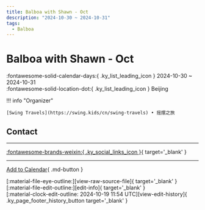 ```yaml
---
title: Balboa with Shawn - Oct
description: "2024-10-30 ~ 2024-10-31"
tags:
  - Balboa
---
```


# Balboa with Shawn - Oct 

:fontawesome-solid-calendar-days:{ .ky_list_leading_icon } 2024-10-30 ~ 2024-10-31  
:fontawesome-solid-location-dot:{ .ky_list_leading_icon } Beijing  

!!! info "Organizer"

    [Swing Travels](https://swing.kids/cn/swing-travels) • 摇摆之旅  

## Contact


---

 [:fontawesome-brands-weixin:{ .ky_social_links_icon }](https://mp.weixin.qq.com/s/PRimSDY51qYKNkSUP8fwvg){ target='_blank' }

---

[Add to Calendar](https://swing.news/ics/en/2024/cn/balboa-with-shawn-oct-2024.ics){ .md-button }

<div class="ky_page_footer" markdown>
<div class="ky_page_footer_trailing" markdown="span">
[:material-file-eye-outline:][view-raw-source-file]{ target='_blank' }
[:material-file-edit-outline:][edit-info]{ target='_blank' }
</div>
<div class="ky_page_footer_leading" markdown="span">
[:material-clock-edit-outline: 2024-10-19 11:54 UTC][view-edit-history]{ .ky_page_footer_history_button target='_blank' }
</div>
</div>

[view-raw-source-file]: https://github.com/swingdance/events/blob/main/2024/cn/balboa-with-shawn-oct-2024.json "View Raw Source File"
[edit-info]: https://github.com/swingdance/events/issues/new?assignees=&labels=update+event&projects=&template=03-update_entity.yml&title=%5B2024%2Fcn%5D%20Balboa%20with%20Shawn%20-%20Oct&region=cn&year=2024&id=balboa-with-shawn-oct-2024&name=Balboa%20with%20Shawn%20-%20Oct&org_id=swing-travels "Edit Info"

[view-edit-history]: https://github.com/swingdance/events/commits/main/2024/cn/balboa-with-shawn-oct-2024.json "View Edit History"
